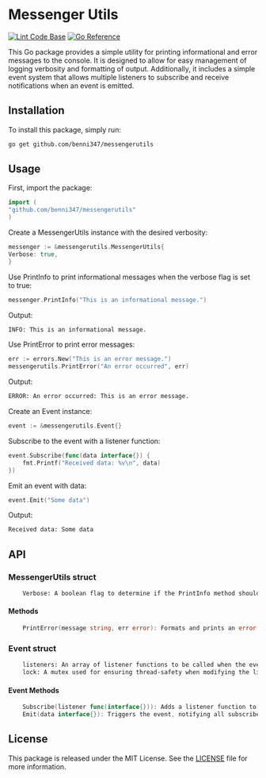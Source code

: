 # **Messenger Utils**

[![Lint Code Base](https://github.com/benni347/messengerutils/actions/workflows/super-linter.yml/badge.svg?branch=main)](https://github.com/benni347/messengerutils/actions/workflows/super-linter.yml) [![Go Reference](https://pkg.go.dev/badge/github.com/benni347/messengerutils.svg)](https://pkg.go.dev/github.com/benni347/messengerutils)

This Go package provides a simple utility for printing informational and error messages to the console. It is designed to allow for easy management of logging verbosity and formatting of output. Additionally, it includes a simple event system that allows multiple listeners to subscribe and receive notifications when an event is emitted.

## **Installation**

To install this package, simply run:

```sh
go get github.com/benni347/messengerutils
```

## **Usage**

First, import the package:

```go
import (
"github.com/benni347/messengerutils"
)
```

Create a MessengerUtils instance with the desired verbosity:

```go
messenger := &messengerutils.MessengerUtils{
Verbose: true,
}
```

Use PrintInfo to print informational messages when the verbose flag is set to true:

```go
messenger.PrintInfo("This is an informational message.")
```

Output:

```sh
INFO: This is an informational message.
```

Use PrintError to print error messages:

```go
err := errors.New("This is an error message.")
messengerutils.PrintError("An error occurred", err)
```

Output:

```sh
ERROR: An error occurred: This is an error message.
```

Create an Event instance:

```go
event := &messengerutils.Event{}
```

Subscribe to the event with a listener function:

```go
event.Subscribe(func(data interface{}) {
    fmt.Printf("Received data: %v\n", data)
})
```

Emit an event with data:

```go
event.Emit("Some data")
```

Output:

```sh
Received data: Some data
```

## API

### MessengerUtils struct

```sh
    Verbose: A boolean flag to determine if the PrintInfo method should output messages. If set to true, messages will be printed; otherwise, they will be silenced.
```

#### Methods

```go
    PrintError(message string, err error): Formats and prints an error message to the console with a bold "ERROR:" label.
```

### Event struct

```sh
    listeners: An array of listener functions to be called when the event is emitted.
    lock: A mutex used for ensuring thread-safety when modifying the listeners array or emitting events.
```

#### Event Methods

```go
    Subscribe(listener func(interface{})): Adds a listener function to the Event object.
    Emit(data interface{}): Triggers the event, notifying all subscribed listeners with the provided data.
```

## License

This package is released under the MIT License. See the [LICENSE](LICENSE) file for more information.
